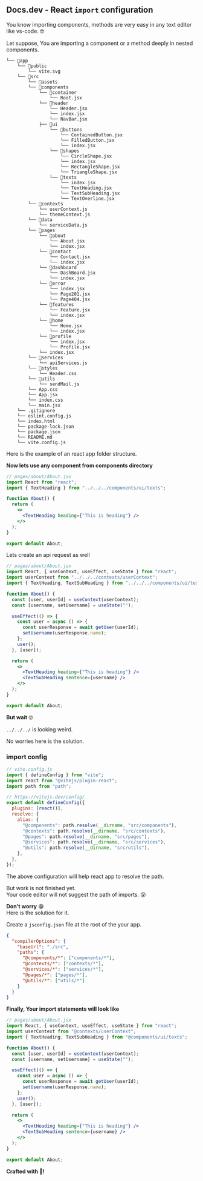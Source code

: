 ## Docs.dev - React `import` configuration

You know importing components, methods are very easy in any text editor like vs-code. 🤓

Let suppose, You are importing a component or a method deeply in nested components.

```
└── 📁app
    └── 📁public
        └── vite.svg
    └── 📁src
        └── 📁assets
        └── 📁components
            └── 📁container
                └── Root.jsx
            └── 📁header
                └── Header.jsx
                └── index.jsx
                └── NavBar.jsx
            ├── 📁ui
                └── 📁buttons
                    └── ContainedButton.jsx
                    └── FilledButton.jsx
                    └── index.jsx
                └── 📁shapes
                    └── CircleShape.jsx
                    └── index.jsx
                    └── RectangleShape.jsx
                    └── TriangleShape.jsx
                └── 📁texts
                    └── index.jsx
                    └── TextHeading.jsx
                    └── TextSubHeading.jsx
                    └── TextOverline.jsx
        └── 📁contexts
            └── userContext.js
            └── themeContext.js
        └── 📁data
            └── serviceData.js
        └── 📁pages
            └── 📁about
                └── About.jsx
                └── index.jsx
            └── 📁contact
                └── Contact.jsx
                └── index.jsx
            └── 📁dashboard
                └── DashBoard.jsx
                └── index.jsx
            └── 📁error
                └── index.jsx
                └── Page201.jsx
                └── Page404.jsx
            └── 📁features
                └── Feature.jsx
                └── index.jsx
            └── 📁home
                └── Home.jsx
                └── index.jsx
            └── 📁profile
                └── index.jsx
                └── Profile.jsx
            └── index.jsx
        └── 📁services
            └── apiServices.js
        └── 📁styles
            └── Header.css
        └── 📁utils
            └── sendMail.js
        └── App.css
        └── App.jsx
        └── index.css
        └── main.jsx
    └── .gitignore
    └── eslint.config.js
    └── index.html
    └── package-lock.json
    └── package.json
    └── README.md
    └── vite.config.js
```

Here is the example of an react app folder structure.

**Now lets use any component from components directory**

```jsx
// pages/about/About.jsx
import React from "react";
import { TextHeading } from "../../../components/ui/texts";

function About() {
  return (
    <>
      <TextHeading heading={"This is heading"} />
    </>
  );
}

export default About;
```

Lets create an api request as well

```jsx
// pages/about/About.jsx
import React, { useContext, useEffect, useState } from "react";
import userContext from "../../../contexts/userContext";
import { TextHeading, TextSubHeading } from "../../../components/ui/texts";

function About() {
  const [user, userId] = useContext(userContext);
  const [username, setUsername] = useState("");

  useEffect(() => {
    const user = async () => {
      const userResponse = await getUser(userId);
      setUsername(userResponse.name);
    };
    user();
  }, [user]);

  return (
    <>
      <TextHeading heading={"This is heading"} />
      <TextSubHeading sentence={username} />
    </>
  );
}

export default About;
```

**But wait** 🤓

`../../../` is looking weird.

No worries here is the solution.

### import config

```js
// vite.config.js
import { defineConfig } from "vite";
import react from "@vitejs/plugin-react";
import path from "path";

// https://vitejs.dev/config/
export default defineConfig({
  plugins: [react()],
  resolve: {
    alias: {
      "@components": path.resolve(__dirname, "src/components"),
      "@contexts": path.resolve(__dirname, "src/contexts"),
      "@pages": path.resolve(__dirname, "src/pages"),
      "@services": path.resolve(__dirname, "src/services"),
      "@utils": path.resolve(__dirname, "src/utils"),
    },
  },
});
```

The above configuration will help react app to resolve the path.

But work is not finished yet.<br/>
Your code editor will not suggest the path of imports. 😵

**Don't worry** 😁<br/>
Here is the solution for it.

Create a `jsconfig.json` file at the root of the your app.

```json
{
  "compilerOptions": {
    "baseUrl": "./src",
    "paths": {
      "@components/*": ["components/*"],
      "@contexts/*": ["contexts/*"],
      "@services/*": ["services/*"],
      "@pages/*": ["pages/*"],
      "@utils/*": ["utils/*"]
    }
  }
}
```

**Finally, Your import statements will look like**

```jsx
// pages/about/About.jsx
import React, { useContext, useEffect, useState } from "react";
import userContext from "@contexts/userContext";
import { TextHeading, TextSubHeading } from "@components/ui/texts";

function About() {
  const [user, userId] = useContext(userContext);
  const [username, setUsername] = useState("");

  useEffect(() => {
    const user = async () => {
      const userResponse = await getUser(userId);
      setUsername(userResponse.name);
    };
    user();
  }, [user]);

  return (
    <>
      <TextHeading heading={"This is heading"} />
      <TextSubHeading sentence={username} />
    </>
  );
}

export default About;
```

**Crafted with 💖!**
